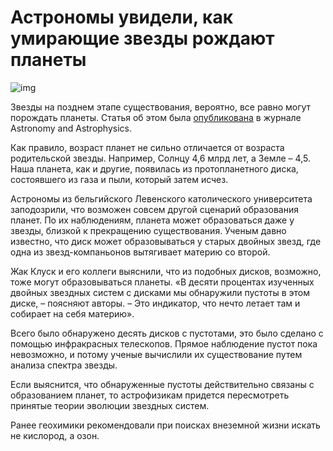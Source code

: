 # Астрономы увидели, как умирающие звезды рождают планеты

![img](https://img.gazeta.ru/files3/595/14484595/disk-pic_32ratio_900x600-900x600-35162.jpg)

Звезды на позднем этапе существования, вероятно, все равно могут порождать планеты. Статья об этом была [опубликована](https://github.com/) в журнале Astronomy and Astrophysics.

Как правило, возраст планет не сильно отличается от возраста родительской звезды. Например, Солнцу 4,6 млрд лет, а Земле – 4,5. Наша планета, как и другие, появилась из протопланетного диска, состоявшего из газа и пыли, который затем исчез.

Астрономы из бельгийского Левенского католического университета заподозрили, что возможен совсем другой сценарий образования планет. По их наблюдениям, планета может образоваться даже у звезды, близкой к прекращению существования. Ученым давно известно, что диск может образовываться у старых двойных звезд, где одна из звезд-компаньонов вытягивает материю со второй.

Жак Клуск и его коллеги выяснили, что из подобных дисков, возможно, тоже могут образовываться планеты. «В десяти процентах изученных двойных звездных систем с дисками мы обнаружили пустоты в этом диске, – поясняют авторы. – Это индикатор, что нечто летает там и собирает на себя материю».

Всего было обнаружено десять дисков с пустотами, это было сделано с помощью инфракрасных телескопов. Прямое наблюдение пустот пока невозможно, и потому ученые вычислили их существование путем анализа спектра звезды.

Если выяснится, что обнаруженные пустоты действительно связаны с образованием планет, то астрофизикам придется пересмотреть принятые теории эволюции звездных систем.

Ранее геохимики рекомендовали при поисках внеземной жизни искать не кислород, а озон.